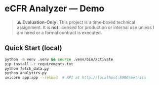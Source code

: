 # eCFR Analyzer — Demo

> **⚠️ Evaluation‑Only:** This project is a time‑boxed technical assignment.  It is **not** licensed for production or internal use unless I am hired or a formal contract is executed.

## Quick Start (local)
```bash
python -m venv .venv && source .venv/bin/activate
pip install -r requirements.txt
python fetch_data.py
python analytics.py
uvicorn app:app --reload  # API at http://localhost:8000/metrics